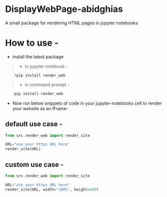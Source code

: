 # DisplayWebPage-abidghias
A small package for rendering HTML pages in jupyter notebooks

# How to use -

* install the latest package 

> * in jupyter notebook -
```
    !pip install render_web
```

> * in command prompt -
```bash    
    pip install render_web
```

* Now run below snippets of code in your jupyter-notebooks cell to render your website as an IFrame-

## default use case -
```python
from src.render_web import render_site

URL="use your https URL here"
render_site(URL)
```

## custom use case -
```python
from src.render_web import render_site

URL="use your https URL here"
render_site(URL, width="100%", height=600)
```
